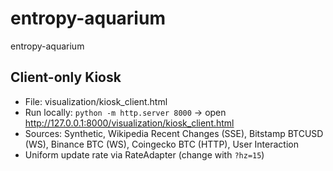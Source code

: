 # entropy-aquarium
entropy-aquarium
## Client-only Kiosk
- File: visualization/kiosk_client.html
- Run locally: `python -m http.server 8000` → open http://127.0.0.1:8000/visualization/kiosk_client.html
- Sources: Synthetic, Wikipedia Recent Changes (SSE), Bitstamp BTCUSD (WS), Binance BTC (WS), Coingecko BTC (HTTP), User Interaction
- Uniform update rate via RateAdapter (change with `?hz=15`)
